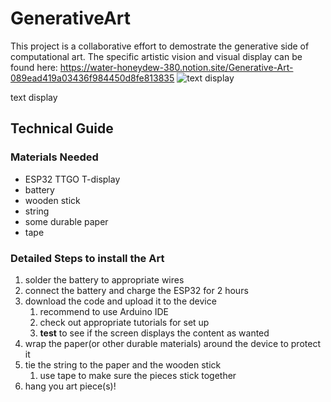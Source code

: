 # GenerativeArt

This project is a collaborative effort to demostrate the generative side of computational art.
The specific artistic vision and visual display can be found here: https://water-honeydew-380.notion.site/Generative-Art-089ead419a03436f984450d8fe813835
![text display](https://s3-us-west-2.amazonaws.com/secure.notion-static.com/93fb090c-94bc-4691-bb7b-a9432e15125a/Screen_Shot_2022-02-16_at_1.03.03_AM.png)

text display

## Technical Guide

### Materials Needed

- ESP32 TTGO T-display
- battery
- wooden stick
- string
- some durable paper
- tape


### Detailed Steps to install the Art

1. solder the battery to appropriate wires
2. connect the battery and charge the ESP32 for 2 hours
3. download the code and upload it to the device
    1. recommend to use Arduino IDE
    2. check out appropriate tutorials for set up
    3. **test** to see if the screen displays the content as wanted
4. wrap the paper(or other durable materials) around the device to protect it
5. tie the string to the paper and the wooden stick
    1. use tape to make sure the pieces stick together
6. hang you art piece(s)!
